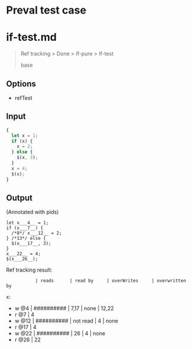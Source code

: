# Preval test case

# if-test.md

> Ref tracking > Done > If-pure > If-test
>
> base

## Options

- refTest

## Input

`````js filename=intro
{
  let x = 1;
  if (x) {
    x = 2;
  } else {
    $(x, 3);
  }
  x = 4;
  $(x);
}
`````

## Output

(Annotated with pids)

`````filename=intro
let x___4__ = 1;
if (x___7__) {
  /*8*/ x___12__ = 2;
} /*13*/ else {
  $(x___17__, 3);
}
x___22__ = 4;
$(x___26__);
`````

Ref tracking result:

               | reads      | read by     | overWrites     | overwritten by
x:
  - w @4       | ########## | 7,17        | none           | 12,22
  - r @7       | 4
  - w @12      | ########## | not read    | 4              | none
  - r @17      | 4
  - w @22      | ########## | 26          | 4              | none
  - r @26      | 22

